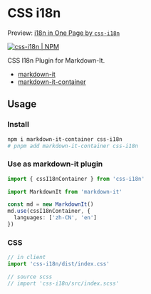 # CSS i18n

Preview: [i18n in One Page by `css-i18n`](https://valaxy.site/guide/i18n)

[![css-i18n | NPM](https://img.shields.io/npm/v/css-i18n)](https://github.com/valaxyjs/css-i18n)

CSS I18n Plugin for Markdown-It.

- [markdown-it](https://github.com/markdown-it/markdown-it)
- [markdown-it-container](https://github.com/markdown-it/markdown-it-container)

## Usage

### Install

```bash
npm i markdown-it-container css-i18n
# pnpm add markdown-it-container css-i18n
```

### Use as markdown-it plugin

```ts
import { cssI18nContainer } from 'css-i18n'

import MarkdownIt from 'markdown-it'

const md = new MarkdownIt()
md.use(cssI18nContainer, {
  languages: ['zh-CN', 'en']
})
```

### CSS

```ts
// in client
import 'css-i18n/dist/index.css'

// source scss
// import 'css-i18n/src/index.scss'
```
